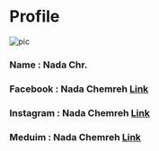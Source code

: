 # Profile
![pic](https://scontent.fbkk14-1.fna.fbcdn.net/v/t1.0-9/131987572_3946884082040192_4979388046984326467_n.jpg?_nc_cat=111&ccb=2&_nc_sid=09cbfe&_nc_eui2=AeHDayClwMcLQH9jXrpdfIGy0X4ymgNs0zHRfjKaA2zTMQCoBmaklg7eWPsXjqBgklvsSazekpFrYmkJgPMoKLc6&_nc_ohc=BBrEwUhpETMAX-Yp3BM&_nc_ht=scontent.fbkk14-1.fna&oh=7a9f06903c131f5f406fbe64a6e5d0ce&oe=600CEEEC)
### Name : Nada Chr.
### Facebook : Nada Chemreh [Link](https://www.facebook.com/nada.the.unknown/)
### Instagram : Nada Chemreh [Link](https://www.instagram.com/nada_the_unknown/)
### Meduim : Nada Chemreh [Link](https://medium.com/@nadachemreh)
